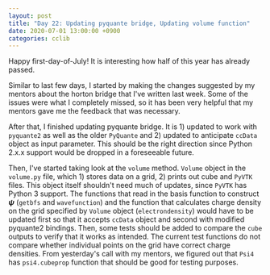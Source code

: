 ```yaml
---
layout: post
title: "Day 22: Updating pyquante bridge, Updating volume function"
date: 2020-07-01 13:00:00 +0900
categories: cclib
---
```


Happy first-day-of-July! It is interesting how half of this year has already passed.

Similar to last few days, I started by making the changes suggested by my mentors about the horton bridge that I've written last week. Some of the issues were what I completely missed, so it has been very helpful that my mentors gave me the feedback that was necessary.

After that, I finished updating pyquante bridge. It is 1) updated to work with `pyquante2` as well as the older `PyQuante` and 2) updated to anticipate `ccData` object as input parameter. This should be the right direction since Python 2.x.x support would be dropped in a foreseeable future.

Then, I've started taking look at the `volume` method. `Volume` object in the `volume.py` file, which 1) stores data on a grid, 2) prints out cube and `PyVTK` files. This object itself shouldn't need much of updates, since `PyVTK` has Python 3 support. The functions that read in the basis function to construct ***&psi;*** (`getbfs` and `wavefunction`) and the function that calculates charge density on the grid specified by `Volume` object (`electrondensity`) would have to be updated first so that it accepts `ccData` object and second with modified pyquante2 bindings. Then, some tests should be added to compare the `cube` outputs to verify that it works as intended. The current test functions do not compare whether individual points on the grid have correct charge densities. From yesterday's call with my mentors, we figured out that `Psi4` has `psi4.cubeprop` function that should be good for testing purposes.


